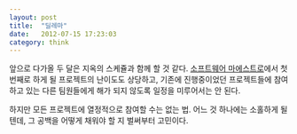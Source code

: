 ```yaml
---
layout: post
title:  "딜레마"
date:   2012-07-15 17:23:03
category: think
---
```


앞으로 다가올 두 달은 지옥의 스케쥴과 함께 할 것 같다. [소프트웨어 마에스트로](http://swmaestro.kr/)에서 첫 번째로 하게 될 프로젝트의 난이도도 상당하고, 기존에 진행중이었던 프로젝트들에 참여하고 있는 다른 팀원들에게 해가 되지 않도록 일정을 미루어서는 안 된다. 

하지만 모든 프로젝트에 열정적으로 참여할 수는 없는 법. 어느 것 하나에는 소홀하게 될 텐데, 그 공백을 어떻게 채워야 할 지 벌써부터 고민이다.